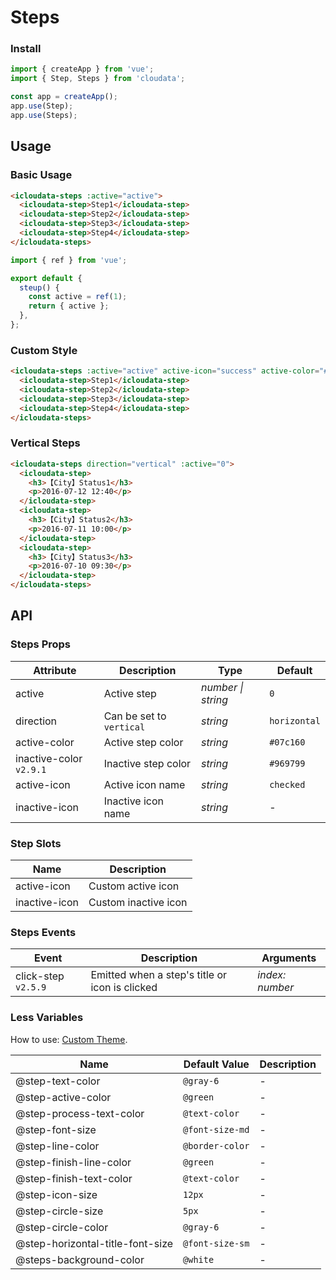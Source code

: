 # Steps

### Install

```js
import { createApp } from 'vue';
import { Step, Steps } from 'cloudata';

const app = createApp();
app.use(Step);
app.use(Steps);
```

## Usage

### Basic Usage

```html
<icloudata-steps :active="active">
  <icloudata-step>Step1</icloudata-step>
  <icloudata-step>Step2</icloudata-step>
  <icloudata-step>Step3</icloudata-step>
  <icloudata-step>Step4</icloudata-step>
</icloudata-steps>
```

```js
import { ref } from 'vue';

export default {
  steup() {
    const active = ref(1);
    return { active };
  },
};
```

### Custom Style

```html
<icloudata-steps :active="active" active-icon="success" active-color="#38f">
  <icloudata-step>Step1</icloudata-step>
  <icloudata-step>Step2</icloudata-step>
  <icloudata-step>Step3</icloudata-step>
  <icloudata-step>Step4</icloudata-step>
</icloudata-steps>
```

### Vertical Steps

```html
<icloudata-steps direction="vertical" :active="0">
  <icloudata-step>
    <h3>【City】Status1</h3>
    <p>2016-07-12 12:40</p>
  </icloudata-step>
  <icloudata-step>
    <h3>【City】Status2</h3>
    <p>2016-07-11 10:00</p>
  </icloudata-step>
  <icloudata-step>
    <h3>【City】Status3</h3>
    <p>2016-07-10 09:30</p>
  </icloudata-step>
</icloudata-steps>
```

## API

### Steps Props

| Attribute | Description | Type | Default |
| --- | --- | --- | --- |
| active | Active step | _number \| string_ | `0` |
| direction | Can be set to `vertical` | _string_ | `horizontal` |
| active-color | Active step color | _string_ | `#07c160` |
| inactive-color `v2.9.1` | Inactive step color | _string_ | `#969799` |
| active-icon | Active icon name | _string_ | `checked` |
| inactive-icon | Inactive icon name | _string_ | - |

### Step Slots

| Name          | Description          |
| ------------- | -------------------- |
| active-icon   | Custom active icon   |
| inactive-icon | Custom inactive icon |

### Steps Events

| Event | Description | Arguments |
| --- | --- | --- |
| click-step `v2.5.9` | Emitted when a step's title or icon is clicked | _index: number_ |

### Less Variables

How to use: [Custom Theme](#/en-US/theme).

| Name                             | Default Value   | Description |
| -------------------------------- | --------------- | ----------- |
| @step-text-color                 | `@gray-6`       | -           |
| @step-active-color               | `@green`        | -           |
| @step-process-text-color         | `@text-color`   | -           |
| @step-font-size                  | `@font-size-md` | -           |
| @step-line-color                 | `@border-color` | -           |
| @step-finish-line-color          | `@green`        | -           |
| @step-finish-text-color          | `@text-color`   | -           |
| @step-icon-size                  | `12px`          | -           |
| @step-circle-size                | `5px`           | -           |
| @step-circle-color               | `@gray-6`       | -           |
| @step-horizontal-title-font-size | `@font-size-sm` | -           |
| @steps-background-color          | `@white`        | -           |

